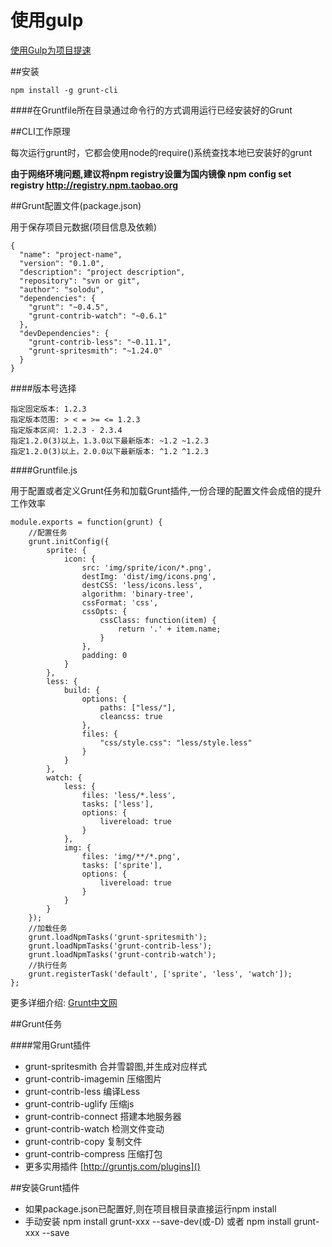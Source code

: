 使用gulp
========

[使用Gulp为项目提速](http://www.solodu.com/speed-project-with-glup/)

##安装

    npm install -g grunt-cli

####在Gruntfile所在目录通过命令行的方式调用运行已经安装好的Grunt

##CLI工作原理

每次运行grunt时，它都会使用node的require()系统查找本地已安装好的grunt


**由于网络环境问题,建议将npm registry设置为国内镜像  npm config set registry http://registry.npm.taobao.org**


##Grunt配置文件(package.json)

用于保存项目元数据(项目信息及依赖)

    {
      "name": "project-name",
      "version": "0.1.0",
      "description": "project description",
      "repository": "svn or git",
      "author": "solodu",
      "dependencies": {
        "grunt": "~0.4.5",
        "grunt-contrib-watch": "~0.6.1"
      },
      "devDependencies": {
        "grunt-contrib-less": "~0.11.1",
        "grunt-spritesmith": "~1.24.0"
      }
    }

####版本号选择

    指定固定版本: 1.2.3
    指定版本范围: > < = >= <= 1.2.3
    指定版本区间: 1.2.3 - 2.3.4
    指定1.2.0(3)以上，1.3.0以下最新版本: ~1.2 ~1.2.3
    指定1.2.0(3)以上，2.0.0以下最新版本: ^1.2 ^1.2.3

####Gruntfile.js

用于配置或者定义Grunt任务和加载Grunt插件,一份合理的配置文件会成倍的提升工作效率

    module.exports = function(grunt) {  
        //配置任务
        grunt.initConfig({
            sprite: {
                icon: {
                    src: 'img/sprite/icon/*.png',
                    destImg: 'dist/img/icons.png',
                    destCSS: 'less/icons.less',
                    algorithm: 'binary-tree',
                    cssFormat: 'css',
                    cssOpts: {
                        cssClass: function(item) {
                            return '.' + item.name;
                        }
                    },
                    padding: 0
                }
            },
            less: {
                build: {
                    options: {
                        paths: ["less/"],
                        cleancss: true
                    },
                    files: {
                        "css/style.css": "less/style.less"
                    }
                }
            },
            watch: {
                less: {
                    files: 'less/*.less',
                    tasks: ['less'],
                    options: {
                        livereload: true
                    }
                },
                img: {
                    files: 'img/**/*.png',
                    tasks: ['sprite'],
                    options: {
                        livereload: true
                    }
                }
            }
        });
        //加载任务
        grunt.loadNpmTasks('grunt-spritesmith');
        grunt.loadNpmTasks('grunt-contrib-less');
        grunt.loadNpmTasks('grunt-contrib-watch');
        //执行任务
        grunt.registerTask('default', ['sprite', 'less', 'watch']);
    };

更多详细介绍: [Grunt中文网](http://gruntjs.cn/)

##Grunt任务

####常用Grunt插件

- grunt-spritesmith 合并雪碧图,并生成对应样式
- grunt-contrib-imagemin 压缩图片
- grunt-contrib-less 编译Less
- grunt-contrib-uglify 压缩js
- grunt-contrib-connect 搭建本地服务器
- grunt-contrib-watch 检测文件变动
- grunt-contrib-copy 复制文件
- grunt-contrib-compress 压缩打包
- 更多实用插件 [http://gruntjs.com/plugins]()

##安装Grunt插件

- 如果package.json已配置好,则在项目根目录直接运行npm install
- 手动安装 npm install grunt-xxx --save-dev(或-D) 或者 npm install grunt-xxx --save


